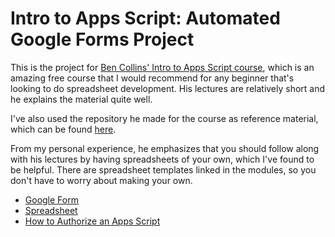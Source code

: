 # Intro to Apps Script: Automated Google Forms Project
This is the project for [Ben Collins' Intro to Apps Script  course](https://courses.benlcollins.com/p/apps-script-blastoff), which is an amazing free course that I would recommend for any beginner that's looking to do spreadsheet development. His lectures are relatively short and he explains the material quite well. 

I've also used the repository he made for the course as reference material, which can be found [here](https://github.com/benlcollins/introductionToAppsScript).

From my personal experience, he emphasizes that you should follow along with his lectures by having spreadsheets of your own, which I've found to be helpful. There are spreadsheet templates linked in the modules, so you don't have to worry about making your own. 

* [Google Form](https://docs.google.com/forms/d/e/1FAIpQLScQDDSksuBN5UWdatV6wtmA9DD8R0PcUmOFSisVYls8HubfjQ/viewform)
* [Spreadsheet](https://docs.google.com/spreadsheets/d/1bSbUMDtfnU14RXvgj7me0wYZ8-pK15OxEsxQ0O7OMxk/edit?usp=sharing)
* [How to Authorize an Apps Script](https://spreadsheet.dev/authorizing-an-apps-script)
